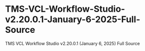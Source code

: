 # TMS-VCL-Workflow-Studio-v2.20.0.1-January-6-2025-Full-Source
TMS VCL Workflow Studio v2.20.0.1 (January 6, 2025) Full Source
